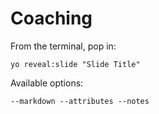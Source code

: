 
# Coaching

From the terminal, pop in:

  ```yo reveal:slide "Slide Title"```

Available options:

 ```--markdown --attributes --notes```
